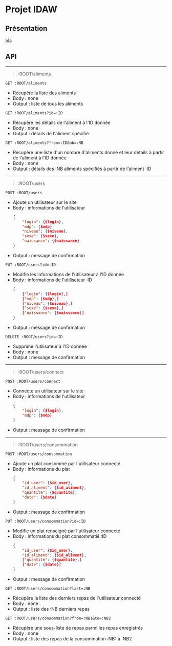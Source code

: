 # Projet IDAW

## Présentation
bla  

## API

---

> :ROOT/aliments

```GET :ROOT/aliments```  
- Récupère la liste des aliments
- Body : none
- Output : liste de tous les aliments

```GET :ROOT/aliments?id=:ID```
- Récupère les détails de l'aliment à l'ID donnée
- Body : none
- Output : détails de l'aliment spécifié

```GET :ROOT/aliments?from=:ID&nb=:NB```
- Récupère une liste d'un nombre d'aliments donné et leur détails à partir de l'aliment à l'ID donnée
- Body : none
- Output : détails des :NB aliments spécifiés à partir de l'aliment :ID  

---

> :ROOT/users

```POST :ROOT/users```
- Ajoute un utilisateur sur le site
- Body : informations de l'utilisateur
    ```JSON
    {
        "login": {$login},
        "mdp": {$mdp},
        "niveau": {$niveau},
        "sexe": {$sexe},
        "naissance": {$naissance}
    }
    ```
- Output : message de confirmation

```PUT :ROOT/users?id=:ID```
- Modifie les informations de l'utilisateur à l'ID donnée
- Body : informations de l'utilisateur :ID
    ```JSON
    {
        ["login": {$login},]
        ["mdp": {$mdp},]
        ["niveau": {$niveau},]
        ["sexe": {$sexe},]
        ["naissance": {$naissance}]
    }
    ```
- Output : message de confirmation

```DELETE :ROOT/users?id=:ID```
- Supprime l'utilisateur à l'ID donnée
- Body : none
- Output : message de confirmation

---

> :ROOT/users/connect

```POST :ROOT/users/connect```
- Connecte un utilisateur sur le site
- Body : informations de l'utilisateur
    ```JSON
    {
        "login": {$login},
        "mdp": {$mdp}
    }
    ```
- Output : message de confirmation

---

> :ROOT/users/consommation

```POST :ROOT/users/consommation```
- Ajoute un plat consommé par l'utilisateur connecté
- Body : informations du plat
    ```JSON
    {
        "id_user": {$id_user},
        "id_aliment": {$id_aliment},
        "quantite": {$quantite},
        "date": {$date}
    }
    ```
- Output : message de confirmation

```PUT :ROOT/users/consommation?id=:ID```
- Modifie un plat renseigné par l'utilisateur connecté
- Body : informations du plat consommatié :ID
    ```JSON
    {
        "id_user": {$id_user},
        "id_aliment": {$id_aliment},
        ["quantite": {$quantite},]
        ["date": {$date}]
    }
    ```
- Output : message de confirmation

```GET :ROOT/users/consommation?last=:NB```
- Récupère la liste des derniers repas de l'utilisateur connecté
- Body : none
- Output : liste des :NB derniers repas

```GET :ROOT/users/consommation?from=:NB1&to=:NB2```
- Récupère une sous-liste de repas parmi les repas enregistrés
- Body : none
- Output : liste des repas de la consommation :NB1 à :NB2